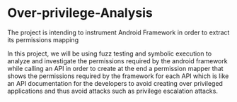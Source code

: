 # Over-privilege-Analysis
The project is intending to instrument Android Framework in order to extract its permissions mapping

In this project, we will be using fuzz testing and symbolic execution to analyze and investigate the permissions required by the android framework while calling an API in order to create at the end a permission mapper that shows the permissions required by the framework for each API which is like an API documentation for the developers to avoid creating over privileged applications and thus avoid attacks such as privilege escalation attacks.
